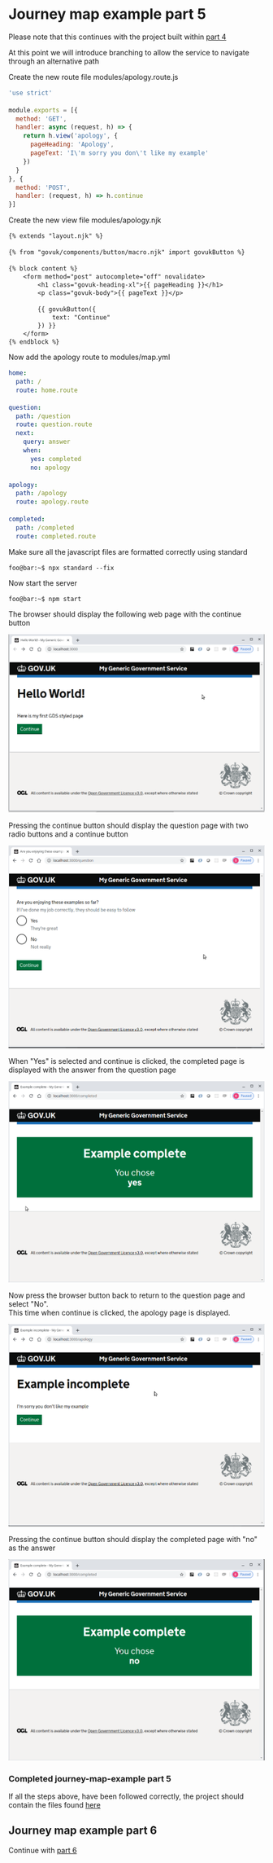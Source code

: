 # Journey map example part 5
Please note that this continues with the project built within [part 4](../journey-map-example-4/README.md)

At this point we will introduce branching to allow the service to navigate through an alternative path

Create the new route file modules/apology.route.js
```js
'use strict'

module.exports = [{
  method: 'GET',
  handler: async (request, h) => {
    return h.view('apology', {
      pageHeading: 'Apology',
      pageText: 'I\'m sorry you don\'t like my example'
    })
  }
}, {
  method: 'POST',
  handler: (request, h) => h.continue
}]
```

Create the new view file modules/apology.njk
```twig
{% extends "layout.njk" %}

{% from "govuk/components/button/macro.njk" import govukButton %}

{% block content %}
    <form method="post" autocomplete="off" novalidate>
        <h1 class="govuk-heading-xl">{{ pageHeading }}</h1>
        <p class="govuk-body">{{ pageText }}</p>

        {{ govukButton({
            text: "Continue"
        }) }}
    </form>
{% endblock %}
```

Now add the apology route to modules/map.yml
```yaml
home:
  path: /
  route: home.route

question:
  path: /question
  route: question.route
  next:
    query: answer
    when:
      yes: completed
      no: apology

apology:
  path: /apology
  route: apology.route

completed:
  path: /completed
  route: completed.route
```

Make sure all the javascript files are formatted correctly using standard
```console
foo@bar:~$ npx standard --fix
```

Now start the server
```console
foo@bar:~$ npm start
```

The browser should display the following web page with the continue button

![alt text](../screen-shots/home.png "home page")

Pressing the continue button should display the question page with two radio buttons and a continue button

![alt text](../screen-shots/question.png "question page")

When "Yes" is selected and continue is clicked, the completed page is displayed with the answer from the question page

![alt text](../screen-shots/completed.png "completed with yes page")

Now press the browser button back to return to the question page and select "No".  
This time when continue is clicked, the apology page is displayed.

![alt text](../screen-shots/apology.png "apology page")

Pressing the continue button should display the completed page with "no" as the answer

![alt text](../screen-shots/completed-with-answer-no.png "completed with no page")

### Completed journey-map-example part 5
If all the steps above, have been followed correctly, the project should contain the files found [here](.)

## Journey map example part 6
Continue with [part 6](../journey-map-example-6/README.md)